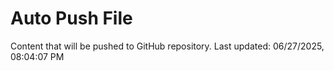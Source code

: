 # Auto Push File

Content that will be pushed to GitHub repository.
Last updated: 06/27/2025, 08:04:07 PM